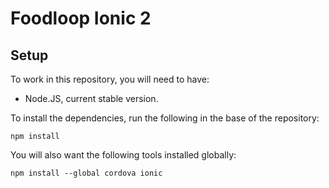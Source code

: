 # Foodloop Ionic 2

## Setup

To work in this repository, you will need to have:

* Node.JS, current stable version.

To install the dependencies, run the following in the base of the repository:

```
npm install
```

You will also want the following tools installed globally:

```
npm install --global cordova ionic
```
